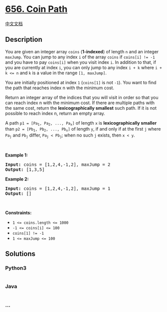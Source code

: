 # [656. Coin Path](https://leetcode.com/problems/coin-path)

[中文文档](/solution/0600-0699/0656.Coin%20Path/README.md)

## Description

<p>You are given an integer array <code>coins</code> (<strong>1-indexed</strong>) of length <code>n</code> and an integer <code>maxJump</code>. You can jump to any index <code>i</code> of the array <code>coins</code> if <code>coins[i] != -1</code> and you have to pay <code>coins[i]</code> when you visit index <code>i</code>. In addition to that, if you are currently at index <code>i</code>, you can only jump to any index <code>i + k</code> where <code>i + k &lt;= n</code> and <code>k</code> is a value in the range <code>[1, maxJump]</code>.</p>

<p>You are initially positioned at index <code>1</code> (<code>coins[1]</code> is not <code>-1</code>). You want to find the path that reaches index n with the minimum cost.</p>

<p>Return an integer array of the indices that you will visit in order so that you can reach index n with the minimum cost. If there are multiple paths with the same cost, return the <strong>lexicographically smallest</strong> such path. If it is not possible to reach index n, return an empty array.</p>

<p>A path <code>p1 = [Pa<sub>1</sub>, Pa<sub>2</sub>, ..., Pa<sub>x</sub>]</code> of length <code>x</code> is <strong>lexicographically smaller</strong> than <code>p2 = [Pb<sub>1</sub>, Pb<sub>2</sub>, ..., Pb<sub>x</sub>]</code> of length <code>y</code>, if and only if at the first <code>j</code> where <code>Pa<sub>j</sub></code> and <code>Pb<sub>j</sub></code> differ, <code>Pa<sub>j</sub> &lt; Pb<sub>j</sub></code>; when no such <code>j</code> exists, then <code>x &lt; y</code>.</p>

<p>&nbsp;</p>
<p><strong>Example 1:</strong></p>
<pre><strong>Input:</strong> coins = [1,2,4,-1,2], maxJump = 2
<strong>Output:</strong> [1,3,5]
</pre><p><strong>Example 2:</strong></p>
<pre><strong>Input:</strong> coins = [1,2,4,-1,2], maxJump = 1
<strong>Output:</strong> []
</pre>
<p>&nbsp;</p>
<p><strong>Constraints:</strong></p>

<ul>
	<li><code>1 &lt;= coins.length &lt;= 1000</code></li>
	<li><code>-1 &lt;= coins[i] &lt;= 100</code></li>
	<li><code>coins[1] != -1</code></li>
	<li><code>1 &lt;= maxJump &lt;= 100</code></li>
</ul>

## Solutions

<!-- tabs:start -->

### **Python3**

```python

```

### **Java**

```java

```

### **...**

```

```

<!-- tabs:end -->
